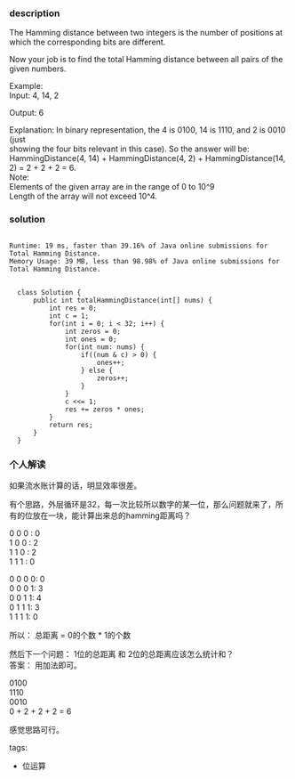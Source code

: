 ### description    
  The Hamming distance between two integers is the number of positions at which the corresponding bits are different.  
    
  Now your job is to find the total Hamming distance between all pairs of the given numbers.  
    
  Example:  
  Input: 4, 14, 2  
    
  Output: 6  
    
  Explanation: In binary representation, the 4 is 0100, 14 is 1110, and 2 is 0010 (just  
  showing the four bits relevant in this case). So the answer will be:  
  HammingDistance(4, 14) + HammingDistance(4, 2) + HammingDistance(14, 2) = 2 + 2 + 2 = 6.  
  Note:  
  Elements of the given array are in the range of 0 to 10^9  
  Length of the array will not exceed 10^4.  
### solution    
```    
  
Runtime: 19 ms, faster than 39.16% of Java online submissions for Total Hamming Distance.  
Memory Usage: 39 MB, less than 98.98% of Java online submissions for Total Hamming Distance.  
  
  
  class Solution {  
      public int totalHammingDistance(int[] nums) {  
          int res = 0;  
          int c = 1;  
          for(int i = 0; i < 32; i++) {  
              int zeros = 0;  
              int ones = 0;  
              for(int num: nums) {  
                  if((num & c) > 0) {  
                      ones++;  
                  } else {  
                      zeros++;  
                  }  
              }  
              c <<= 1;  
              res += zeros * ones;  
          }  
          return res;  
      }  
  }  
```    
    
### 个人解读    
  如果流水账计算的话，明显效率很差。  
    
  有个思路，外层循环是32，每一次比较所以数字的某一位，那么问题就来了，所有的位放在一块，能计算出来总的hamming距离吗？  
    
  0 0 0 : 0  
  1 0 0 : 2  
  1 1 0 : 2  
  1 1 1 : 0  
    
  0 0 0 0: 0  
  0 0 0 1: 3  
  0 0 1 1: 4  
  0 1 1 1: 3  
  1 1 1 1: 0  
    
  所以： 总距离 = 0的个数 * 1的个数  
    
  然后下一个问题： 1位的总距离 和 2位的总距离应该怎么统计和？   
  答案： 用加法即可。  
    
  0100  
  1110  
  0010  
  0 + 2 + 2 + 2 = 6  
    
  感觉思路可行。    
    
tags:    
  -  位运算  
